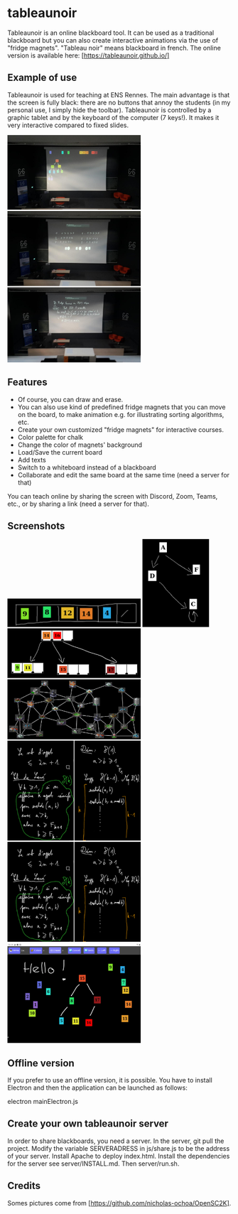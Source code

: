 # tableaunoir

Tableaunoir is an online blackboard tool. It can be used as a traditional blackboard but you can also create interactive animations via the use of "fridge magnets".
"Tableau noir" means blackboard in french. The online version is available here:
[https://tableaunoir.github.io/]


## Example of use

Tableaunoir is used for teaching at ENS Rennes. The main advantage is that the screen is fully black: there are no buttons that annoy the students (in my personal use, I simply hide the toolbar). Tableaunoir is controlled by a graphic tablet and by the keyboard of the computer (7 keys!). It makes it very interactive compared to fixed slides. 

<img src="./photos/tableaunoir_amphi.jpg" alt="photo" width="300"/> <img src="./photos/tableaunoir_amphi2.jpg" alt="photo" width="300"/> <img src="./photos/tableaunoir_amphi3.jpg" alt="photo" width="300"/>

## Features

* Of course, you can draw and erase.
* You can also use kind of predefined fridge magnets that you can move on the board, to make animation e.g. for illustrating sorting algorithms, etc.
* Create your own customized "fridge magnets" for interactive courses.
* Color palette for chalk
* Change the color of magnets' background
* Load/Save the current board
* Add texts
* Switch to a whiteboard instead of a blackboard
* Collaborate and edit the same board at the same time (need a server for that)



You can teach online by sharing the screen with Discord, Zoom, Teams, etc., or by sharing a link (need a server for that).

## Screenshots

<img src="./img/screenshot.png" alt="screenshot" width="300"/> <img src="./img/screenshot2.png" alt="screenshot" width="150"/> <img src="./img/screenshot3.png" alt="screenshot" width="300"/>
<img src="./img/simcitygraph.png" alt="screenshot" width="300"/>
<img src="./img/euclide.png" alt="screenshot" width="300"/>
<img src="./img/euclide.png" alt="screenshot" width="300"/>
<img src="./img/screenshot_tablet.jpg" alt="screenshot" width="300"/>





## Offline version

If you prefer to use an offline version, it is possible. You have to install Electron and then the application can be launched as follows:

electron mainElectron.js



## Create your own tableaunoir server

In order to share blackboards, you need a server. 
In the server, git pull the project. Modify the variable SERVERADRESS in js/share.js to be the address of your server. Install Apache to deploy index.html. Install the dependencies for the server see server/INSTALL.md. Then server/run.sh.

## Credits

Somes pictures come from [https://github.com/nicholas-ochoa/OpenSC2K].
